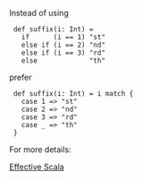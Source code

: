 Instead of using

     def suffix(i: Int) =
       if      (i == 1) "st"
       else if (i == 2) "nd"
       else if (i == 3) "rd"
       else             "th"

 prefer

     def suffix(i: Int) = i match {
       case 1 => "st"
       case 2 => "nd"
       case 3 => "rd"
       case _ => "th"
     }

 For more details:

 [Effective Scala](https://twitter.github.io//effectivescala/#Control%20structures-Returns)
